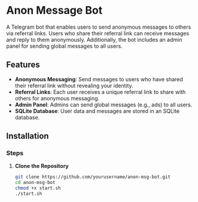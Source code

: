 # Anon Message Bot

A Telegram bot that enables users to send anonymous messages to others via referral links. Users who share their referral link can receive messages and reply to them anonymously. Additionally, the bot includes an admin panel for sending global messages to all users.

## Features

- **Anonymous Messaging**: Send messages to users who have shared their referral link without revealing your identity.
- **Referral Links**: Each user receives a unique referral link to share with others for anonymous messaging.
- **Admin Panel**: Admins can send global messages (e.g., ads) to all users.
- **SQLite Database**: User data and messages are stored in an SQLite database.

## Installation

### Steps

1. **Clone the Repository**

   ```bash
   git clone https://github.com/yourusername/anon-msg-bot.git
   cd anon-msg-bot
   chmod +x start.sh
   ./start.sh